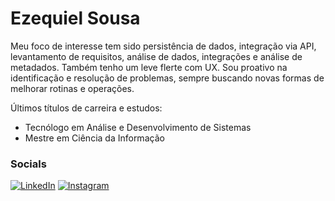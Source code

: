 <h1>Ezequiel Sousa</h1>

<p>Meu foco de interesse tem sido persistência de dados, integração via API, levantamento de requisitos, análise de dados, integrações e análise de metadados. Também tenho um leve flerte com UX. Sou proativo na identificação e resolução de problemas, sempre buscando novas formas de melhorar rotinas e operações.</p>

Últimos títulos de carreira e estudos:
- Tecnólogo em Análise e Desenvolvimento de Sistemas
- Mestre em Ciência da Informação

### Socials
[![LinkedIn](https://img.shields.io/badge/-LinkedIn-000?style=for-the-badge&logo=linkedin&logoColor=ff5715&color:FFF)](https://www.linkedin.com/in/escwolf)
[![Instagram](https://img.shields.io/badge/-Instagram-000?style=for-the-badge&logo=instagram&logoColor=ff5715&color:FFF)](https://www.instagram.com/escacervo/)

